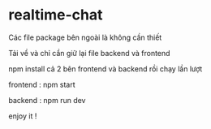 # realtime-chat

Các file package bên ngoài là không cần thiết

Tải về và chỉ cần giữ lại file backend và frontend

npm install cả 2 bên frontend và backend rồi chạy lần lượt 

frontend : npm start

backend : npm run dev

enjoy it !
